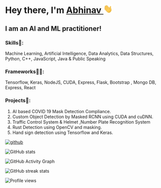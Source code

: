 <h1> Hey there, I'm <a href https://www.linkedin.com/in/abhinavkrsingh774/>Abhinav </a><img src="https://raw.githubusercontent.com/ABSphreak/ABSphreak/master/gifs/Hi.gif" width="30px"></h1>
<h2> I am an AI and ML practitioner!</h2>

### Skills📜:
 Machine Learning, Artificial Intelligence, Data Analytics, Data Structures, Python, C++, JavaScript, Java  & Public Speaking
 
### Frameworks👨‍💻:
Tensorflow, Keras, NodeJS, CUDA, Express, Flask, Bootstrap , Mongo DB, Express, React

### Projects🤖:
1. AI based COVID 19 Mask Detection Compliance.      
2. Custom Object Detection by Masked RCNN using CUDA and cuDNN.
3. Traffic Control System & Helmet ,Number Plate Recognition System
4. Rust Detection using OpenCV and masking.
5. Hand sign detection using Tensorflow and Keras.



[<img src='https://cdn.jsdelivr.net/npm/simple-icons@3.0.1/icons/github.svg' alt='github' height='40'>](https://github.com/abhi9rocks)  


![GitHub stats](https://github-readme-stats.vercel.app/api?username=abhi9rocks&show_icons=true)  

![GitHub Activity Graph](https://activity-graph.herokuapp.com/graph?username=abhi9rocks)  

![GitHub streak stats](https://github-readme-streak-stats.herokuapp.com/?user=abhi9rocks)  

![Profile views](https://gpvc.arturio.dev/abhi9rocks) 
 
